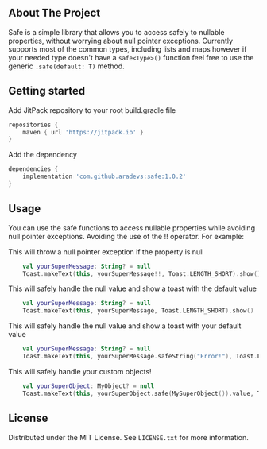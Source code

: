 ## About The Project

Safe is a simple library that allows you to access safely to nullable properties, without worrying
about null pointer exceptions. Currently supports most of the common types, including lists and maps
however if your needed type doesn't have a ```safe<Type>()``` function feel free to use the generic
``` .safe(default: T) ``` method.

## Getting started
Add JitPack repository to your root build.gradle file

```groovy
repositories {
    maven { url 'https://jitpack.io' }
}
```

Add the dependency

```groovy
dependencies {
    implementation 'com.github.aradevs:safe:1.0.2'
}
```

## Usage

You can use the safe functions to access nullable properties while avoiding null pointer exceptions. Avoiding the use of the !! operator.
For example:

This will throw a null pointer exception if the property is null

```kotlin
    val yourSuperMessage: String? = null
    Toast.makeText(this, yourSuperMessage!!, Toast.LENGTH_SHORT).show()
```

This will safely handle the null value and show a toast with the default value

```kotlin
    val yourSuperMessage: String? = null
    Toast.makeText(this, yourSuperMessage, Toast.LENGTH_SHORT).show()
```

This will safely handle the null value and show a toast with your default value

```kotlin
    val yourSuperMessage: String? = null
    Toast.makeText(this, yourSuperMessage.safeString("Error!"), Toast.LENGTH_SHORT).show()
```

This will safely handle your custom objects!

```kotlin
    val yourSuperObject: MyObject? = null
    Toast.makeText(this, yourSuperObject.safe(MySuperObject()).value, Toast.LENGTH_SHORT).show()
```

<!-- LICENSE -->

## License

Distributed under the MIT License. See `LICENSE.txt` for more information.